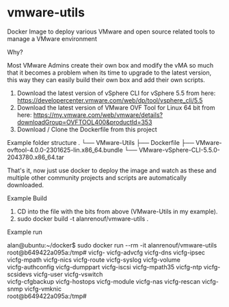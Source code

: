 # vmware-utils

Docker Image to deploy various VMware and open source related tools to manage a VMware environment

Why? 

Most VMware Admins create their own box and modify the vMA so much that it becomes a problem when its time to upgrade to the latest version, this way they can easily build their own box and add their own scripts.

1. Download the latest version of vSphere CLI for vSphere 5.5 from here: https://developercenter.vmware.com/web/dp/tool/vsphere_cli/5.5
2. Download the latest version of VMware OVF Tool for Linux 64 bit from here: https://my.vmware.com/web/vmware/details?downloadGroup=OVFTOOL400&productId=353
3. Download / Clone the Dockerfile from this project


Example folder structure
.
└── VMware-Utils
    ├── Dockerfile
    ├── VMware-ovftool-4.0.0-2301625-lin.x86_64.bundle
    └── VMware-vSphere-CLI-5.5.0-2043780.x86_64.tar

That's it, now just use docker to deploy the image and watch as these and multiple other community projects and scripts are automatically downloaded.

Example Build
1. CD into the file with the bits from above (VMware-Utils in my example).
2. sudo docker build -t alanrenouf/vmware-utils .

Example run

alan@ubuntu:~/docker$ sudo docker run --rm -it alanrenouf/vmware-utils
root@b649422a095a:/tmp# vicfg-
vicfg-advcfg      vicfg-dns         vicfg-ipsec       vicfg-mpath       vicfg-nics        vicfg-route       vicfg-syslog      vicfg-volume      
vicfg-authconfig  vicfg-dumppart    vicfg-iscsi       vicfg-mpath35     vicfg-ntp         vicfg-scsidevs    vicfg-user        vicfg-vswitch     
vicfg-cfgbackup   vicfg-hostops     vicfg-module      vicfg-nas         vicfg-rescan      vicfg-snmp        vicfg-vmknic      
root@b649422a095a:/tmp#

